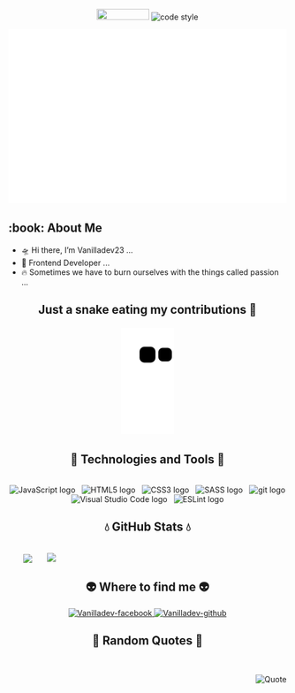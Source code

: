 <div align="center">

<img height="20px" width="95px" src="https://raw.githubusercontent.com/wiki/ryanoasis/nerd-fonts/images/faux-shield-badge-os-logos.svg?sanitize=true" alt=""></a>
![code style](https://img.shields.io/badge/code_style-prettier-ff69b4.svg?style=flat-square)

</div>
<!-- <h1 align="center" dir="auto"></a>Hi there <g-emoji class="g-emoji" alias="wave" fallback-src="https://github.githubassets.com/images/icons/emoji/unicode/1f44b.png">👋</g-emoji>, I'm Vanilla23</h1> -->

<a href="#" target="_blank">
  <img src="svg/vanilla23.svg" width="1200" alt="Click to see the source" />
</a>

<br>

<h2>:book: About Me</h2>

- 🛸 Hi there, I’m Vanilladev23 ...
- 🧼 Frontend Developer ...
- 🔥 Sometimes we have to burn ourselves with the things called passion ...
<h2><p align="center">Just a snake eating my contributions 🐍</p></h2>
<p align='center'>
<img src="https://github.com/ngoctienTNT/ngoctienTNT/blob/output/github-contribution-grid-snake.svg">
</p>
<h2 align="center">🌌 Technologies and Tools 🌌</h2>
<br>
<div align="center">
<span><img src="https://img.shields.io/badge/JavaScript-282C34?logo=javascript&logoColor=F7DF1E" alt="JavaScript logo" title="JavaScript" height="25" /></span>
&nbsp;
<span><img src="https://img.shields.io/badge/HTML5-282C34?logo=html5&logoColor=E34F26" alt="HTML5 logo" title="HTML5" height="25" /></span>
&nbsp;
<span><img src="https://img.shields.io/badge/CSS3-282C34?logo=css3&logoColor=1572B6" alt="CSS3 logo" title="CSS3" height="25" /></span>
&nbsp;
<span><img src="https://img.shields.io/badge/Sass-282C34?logo=sass&logoColor=CC6699" alt="SASS logo" title="SASS" height="25" /></span>
&nbsp;
<span><img src="https://img.shields.io/badge/git-282C34?logo=git&logoColor=F05032" alt="git logo" title="git" height="25" /></span>
&nbsp;
<span><img src="https://img.shields.io/badge/VS%20Code-282C34?logo=visual-studio-code&logoColor=007ACC" alt="Visual Studio Code logo" title="Visual Studio Code" height="25" /></span>
&nbsp;
<span><img src="https://img.shields.io/badge/ESLint-282C34?logo=eslint&logoColor=4B32C3" alt="ESLint logo" title="ESLint" height="25" /></span>
&nbsp;
<br>
</div>
<h2 align="center">💧 GitHub Stats 💧</h2>
<!-- https://github.com/anuraghazra/github-readme-stats -->
<br>

<div align=center>
  <a href="#" title="Vanilladev23">
    <img width="315" align="center" src="https://github-readme-stats.vercel.app/api/top-langs/?username=Vanilladev23&hide=c%23,powershell,Mathematica,Ruby,Objective-C,Objective-C%2b%2b,Cuda&title_color=61dafb&text_color=ffffff&icon_color=61dafb&bg_color=20232a&langs_count=8&layout=compact&border_color=61dafb&hide_border=true" />
  </a>
  <a href="#" title="Vanilladev23">
    <img align="right" width="434" src="https://github-readme-stats.vercel.app/api?username=Vanilladev23&show_icons=true&theme=react&border_color=61dafb&hide_border=true" />
  </a>

  <br>

  <h2 align="center">👽 Where to find me 👽</h2>

<a href="#" target="blank">
    <img src="https://img.icons8.com/bubbles/120/000000/facebook-new.png" alt="Vanilladev-facebook" />
</a>
<a href="#" target="blank">
    <img src="https://img.icons8.com/bubbles/120/000000/github.png" alt="Vanilladev-github" />
</a>

<br>

<h2 align="center">📑 Random Quotes 📑</h2>

<br>
<!-- https://github.com/shravan20/github-readme-quotes -->
<div align="right">

![Quote](https://github-readme-quotes.herokuapp.com/quote?theme=onedark&animation=default&layout=default&font=default)

</div>
